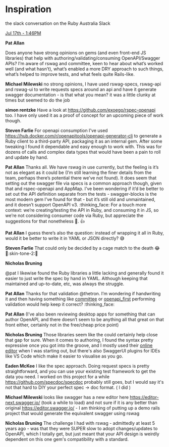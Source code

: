 # Inspiration

the slack conversation on the Ruby Australia Slack

[Jul 17th - 1:46PM](https://app.slack.com/client/T039RN1PH/C0QL0SNGG/thread/C0QL0SNGG-1689565598.863979)

**Pat Allan**

Does anyone have strong opinions on gems (and even front-end JS libraries) that
help with authoring/validating/consuming OpenAPI/Swagger APIs? I’m aware of
rswag and committee, keen to hear about what’s worked well (and what hasn’t),
what’s enabled a more DRY approach to such things, what’s helped to improve
tests, and what feels quite Rails-like.

**Michael Milewski**
no strong opinions, I have used rswag-specs, rswag-api and rswag-ui to write
requests specs around an api and have it generate swagger documentation - is
that what you mean? it was a little clunky at times but seemed to do the job

**simon rentzke**
Have a look at https://github.com/exoego/rspec-openapi too. I have only used it
as a proof of concept for an upcoming piece of work though.

**Steven Farlie**
For openapi consumption I've used
https://hub.docker.com/r/openapitools/openapi-generator-cli to generate a Ruby
client to a third-party API, packaging it as an internal gem. After some
tweaking I found it dependable and easy enough to work with. This was for
dozens of calls and complex data types that would have been a pain to roll and
update by hand.

**Pat Allan**
Thanks all. We have rswag in use currently, but the feeling is it’s not as
elegant as it could be (I’m still learning the finer details from the team,
perhaps there’s potential there we’ve not found). It does seem that setting out
the swagger file via specs is a common approach though, given that and
rspec-openapi and AppMap.
I’ve been wondering if it’d be better to set out the API definition separate
from the tests - swagger-blocks is the most modern gem I’ve found for that -
but it’s still old and unmaintained, and it doesn’t support OpenAPI v3.
:thinking_face:
For a touch more context: we’re creating/testing the API in Ruby, and consuming
it in JS, so we’re not considering consumer code via Ruby, but appreciate the
suggestions for that nonetheless :slightly_smiling_face:.
:+1:

**Pat Allan**
I guess there’s also the question: instead of wrapping it all in Ruby, would it
be better to write it in YAML or JSON directly? :sweat_smile:

**Steven Farlie**
That could only be decided by a cage match to the death :joy:
:muscle::skin-tone-2::muscle:

**Nicholas Bruning**

@pat I likewise found the Ruby libraries a little lacking and generally found
it easier to just write the spec by hand in YAML. Although keeping that
maintained and up-to-date, etc, was always the struggle.


**Pat Allan**
Thanks for that validation @thetron. I’m wondering if handwriting it and then
having something like [committee](https://github.com/interagent/committee) or
[openapi_first](https://github.com/ahx/openapi_first) performing validation
would help keep it correct? :thinking_face:

**Pat Allan**
(I’ve also been reviewing desktop apps for something that can author OpenAPI,
and there doesn’t seem to be anything all that great on that front either,
certainly not in the free/cheap price point)

**Nicholas Bruning**
Those libraries seem like the could certainly help close that gap for sure.
When it comes to authoring, I found the syntax pretty expressive once you got
into the groove, and I mostly used their [online
editor](https://editor.swagger.io/) when I was starting out, but there's also
SwaggerUI plugins for IDEs like VS Code which make it easier to visualise as
you go.

**Eaden McKee**
I like the spec approach.
Doing request specs is pretty straightforward, and you can use your existing
test framework to get the data you need.
I worked on this project for a while
https://github.com/specdoc/specdoc
probably still goes, but I would say it's not that hard to DIY your perfect
spec -> doc format. ( I did )


**Michael Milewski**
looks like swagger has a new editor here https://editor-next.swagger.io/ (took
a while to load) and not sure if it is any better than original
https://editor.swagger.io/ - I am thinking of putting up a demo rails project
that would generate the equivalent swagger using rswag

**Nicholas Bruning**
The challenge I had with rswag - admittedly at least 5 years ago - was that
they were SUPER slow to adopt changes/updates to OpenAPI, which I totally get,
but just meant that your API design is weirdly dependent on this one gem's
compatibility with a standard.
